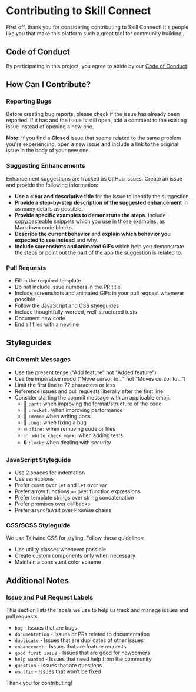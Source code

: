 # Contributing to Skill Connect

First off, thank you for considering contributing to Skill Connect! It's people like you that make this platform such a great tool for community building.

## Code of Conduct

By participating in this project, you agree to abide by our [Code of Conduct](CODE_OF_CONDUCT.md).

## How Can I Contribute?

### Reporting Bugs

Before creating bug reports, please check if the issue has already been reported. If it has and the issue is still open, add a comment to the existing issue instead of opening a new one.

**Note:** If you find a **Closed** issue that seems related to the same problem you're experiencing, open a new issue and include a link to the original issue in the body of your new one.

### Suggesting Enhancements

Enhancement suggestions are tracked as GitHub issues. Create an issue and provide the following information:

* **Use a clear and descriptive title** for the issue to identify the suggestion.
* **Provide a step-by-step description of the suggested enhancement** in as many details as possible.
* **Provide specific examples to demonstrate the steps**. Include copy/pasteable snippets which you use in those examples, as Markdown code blocks.
* **Describe the current behavior** and **explain which behavior you expected to see instead** and why.
* **Include screenshots and animated GIFs** which help you demonstrate the steps or point out the part of the app the suggestion is related to.

### Pull Requests

* Fill in the required template
* Do not include issue numbers in the PR title
* Include screenshots and animated GIFs in your pull request whenever possible
* Follow the JavaScript and CSS styleguides
* Include thoughtfully-worded, well-structured tests
* Document new code
* End all files with a newline

## Styleguides

### Git Commit Messages

* Use the present tense ("Add feature" not "Added feature")
* Use the imperative mood ("Move cursor to..." not "Moves cursor to...")
* Limit the first line to 72 characters or less
* Reference issues and pull requests liberally after the first line
* Consider starting the commit message with an applicable emoji:
    * 🎨 `:art:` when improving the format/structure of the code
    * 🚀 `:rocket:` when improving performance
    * 📝 `:memo:` when writing docs
    * 🐛 `:bug:` when fixing a bug
    * 🔥 `:fire:` when removing code or files
    * ✅ `:white_check_mark:` when adding tests
    * 🔒 `:lock:` when dealing with security

### JavaScript Styleguide

* Use 2 spaces for indentation
* Use semicolons
* Prefer `const` over `let` and `let` over `var`
* Prefer arrow functions `=>` over function expressions
* Prefer template strings over string concatenation
* Prefer promises over callbacks
* Prefer async/await over Promise chains

### CSS/SCSS Styleguide

We use Tailwind CSS for styling. Follow these guidelines:

* Use utility classes whenever possible
* Create custom components only when necessary
* Maintain a consistent color scheme

## Additional Notes

### Issue and Pull Request Labels

This section lists the labels we use to help us track and manage issues and pull requests.

* `bug` - Issues that are bugs
* `documentation` - Issues or PRs related to documentation
* `duplicate` - Issues that are duplicates of other issues
* `enhancement` - Issues that are feature requests
* `good first issue` - Issues that are good for newcomers
* `help wanted` - Issues that need help from the community
* `question` - Issues that are questions
* `wontfix` - Issues that won't be fixed

Thank you for contributing! 